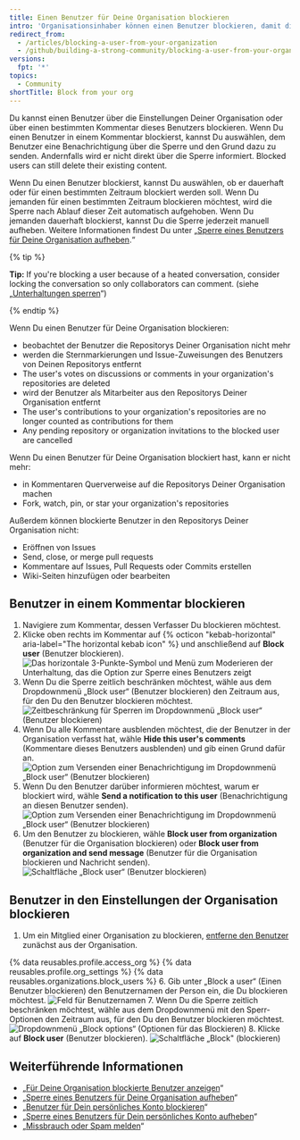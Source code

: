```yaml
---
title: Einen Benutzer für Deine Organisation blockieren
intro: 'Organisationsinhaber können einen Benutzer blockieren, damit dieser nicht mehr an den Repositorys der Organisation mitarbeiten kann.'
redirect_from:
  - /articles/blocking-a-user-from-your-organization
  - /github/building-a-strong-community/blocking-a-user-from-your-organization
versions:
  fpt: '*'
topics:
  - Community
shortTitle: Block from your org
---
```


Du kannst einen Benutzer über die Einstellungen Deiner Organisation oder über einen bestimmten Kommentar dieses Benutzers blockieren. Wenn Du einen Benutzer in einem Kommentar blockierst, kannst Du auswählen, dem Benutzer eine Benachrichtigung über die Sperre und den Grund dazu zu senden. Andernfalls wird er nicht direkt über die Sperre informiert. Blocked users can still delete their existing content.

Wenn Du einen Benutzer blockierst, kannst Du auswählen, ob er dauerhaft oder für einen bestimmten Zeitraum blockiert werden soll. Wenn Du jemanden für einen bestimmten Zeitraum blockieren möchtest, wird die Sperre nach Ablauf dieser Zeit automatisch aufgehoben. Wenn Du jemanden dauerhaft blockierst, kannst Du die Sperre jederzeit manuell aufheben. Weitere Informationen findest Du unter „[Sperre eines Benutzers für Deine Organisation aufheben](/communities/maintaining-your-safety-on-github/unblocking-a-user-from-your-organization).“

{% tip %}

**Tip:** If you're blocking a user because of a heated conversation, consider locking the conversation so only collaborators can comment. (siehe „[Unterhaltungen sperren](/communities/moderating-comments-and-conversations/locking-conversations)“)

{% endtip %}

Wenn Du einen Benutzer für Deine Organisation blockieren:
- beobachtet der Benutzer die Repositorys Deiner Organisation nicht mehr
- werden die Sternmarkierungen und Issue-Zuweisungen des Benutzers von Deinen Repositorys entfernt
- The user's votes on discussions or comments in your organization's repositories are deleted
- wird der Benutzer als Mitarbeiter aus den Repositorys Deiner Organisation entfernt
- The user's contributions to your organization's repositories are no longer counted as contributions for them
- Any pending repository or organization invitations to the blocked user are cancelled

Wenn Du einen Benutzer für Deine Organisation blockiert hast, kann er nicht mehr:
- in Kommentaren Querverweise auf die Repositorys Deiner Organisation machen
- Fork, watch, pin, or star your organization's repositories

Außerdem können blockierte Benutzer in den Repositorys Deiner Organisation nicht:
- Eröffnen von Issues
- Send, close, or merge pull requests
- Kommentare auf Issues, Pull Requests oder Commits erstellen
- Wiki-Seiten hinzufügen oder bearbeiten

## Benutzer in einem Kommentar blockieren

1. Navigiere zum Kommentar, dessen Verfasser Du blockieren möchtest.
2. Klicke oben rechts im Kommentar auf {% octicon "kebab-horizontal" aria-label="The horizontal kebab icon" %} und anschließend auf **Block user** (Benutzer blockieren). ![Das horizontale 3-Punkte-Symbol und Menü zum Moderieren der Unterhaltung, das die Option zur Sperre eines Benutzers zeigt](/assets/images/help/repository/comment-menu-block-user.png)
3. Wenn Du die Sperre zeitlich beschränken möchtest, wähle aus dem Dropdownmenü „Block user“ (Benutzer blockieren) den Zeitraum aus, für den Du den Benutzer blockieren möchtest. ![Zeitbeschränkung für Sperren im Dropdownmenü „Block user“ (Benutzer blockieren)](/assets/images/help/organizations/org-block-options-menu-from-comment.png)
4. Wenn Du alle Kommentare ausblenden möchtest, die der Benutzer in der Organisation verfasst hat, wähle **Hide this user's comments** (Kommentare dieses Benutzers ausblenden) und gib einen Grund dafür an. ![Option zum Versenden einer Benachrichtigung im Dropdownmenü „Block user“ (Benutzer blockieren)](/assets/images/help/organizations/org-block-options-menu-hide-user-comments.png)
5. Wenn Du den Benutzer darüber informieren möchtest, warum er blockiert wird, wähle **Send a notification to this user** (Benachrichtigung an diesen Benutzer senden). ![Option zum Versenden einer Benachrichtigung im Dropdownmenü „Block user“ (Benutzer blockieren)](/assets/images/help/organizations/org-block-options-menu-send-notification.png)
6. Um den Benutzer zu blockieren, wähle **Block user from organization** (Benutzer für die Organisation blockieren) oder **Block user from organization and send message** (Benutzer für die Organisation blockieren und Nachricht senden). ![Schaltfläche „Block user“ (Benutzer blockieren)](/assets/images/help/organizations/org-block-user-button-in-comment.png)

## Benutzer in den Einstellungen der Organisation blockieren

1. Um ein Mitglied einer Organisation zu blockieren, [entferne den Benutzer](/articles/removing-a-member-from-your-organization) zunächst aus der Organisation.

{% data reusables.profile.access_org %}
{% data reusables.profile.org_settings %}
{% data reusables.organizations.block_users %}
6. Gib unter „Block a user“ (Einen Benutzer blockieren) den Benutzernamen der Person ein, die Du blockieren möchtest. ![Feld für Benutzernamen](/assets/images/help/organizations/org-block-username-field.png)
7. Wenn Du die Sperre zeitlich beschränken möchtest, wähle aus dem Dropdownmenü mit den Sperr-Optionen den Zeitraum aus, für den Du den Benutzer blockieren möchtest. ![Dropdownmenü „Block options“ (Optionen für das Blockieren)](/assets/images/help/organizations/org-block-options-menu.png)
8. Klicke auf **Block user** (Benutzer blockieren). ![Schaltfläche „Block" (blockieren)](/assets/images/help/organizations/org-block-user-button.png)

## Weiterführende Informationen

- „[Für Deine Organisation blockierte Benutzer anzeigen](/communities/maintaining-your-safety-on-github/viewing-users-who-are-blocked-from-your-organization)“
- „[Sperre eines Benutzers für Deine Organisation aufheben](/communities/maintaining-your-safety-on-github/unblocking-a-user-from-your-organization)“
- „[Benutzer für Dein persönliches Konto blockieren](/communities/maintaining-your-safety-on-github/blocking-a-user-from-your-personal-account)“
- „[Sperre eines Benutzers für Dein persönliches Konto aufheben](/communities/maintaining-your-safety-on-github/unblocking-a-user-from-your-personal-account)“
- „[Missbrauch oder Spam melden](/communities/maintaining-your-safety-on-github/reporting-abuse-or-spam)“
